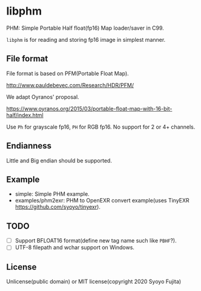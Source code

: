 # libphm

PHM: Simple Portable Half float(fp16) Map loader/saver in C99.

`libphm` is for reading and storing fp16 image in simplest manner.

## File format

File format is based on PFM(Portable Float Map).

http://www.pauldebevec.com/Research/HDR/PFM/

We adapt Oyranos' proposal.

https://www.oyranos.org/2015/03/portable-float-map-with-16-bit-half/index.html

Use `Ph` for grayscale fp16, `PH` for RGB fp16.
No support for 2 or 4+ channels.

## Endianness

Little and Big endian should be supported.

## Example

* simple: Simple PHM example.
* examples/phm2exr: PHM to OpenEXR convert example(uses TinyEXR https://github.com/syoyo/tinyexr).

## TODO

* [ ] Support BFLOAT16 format(define new tag name such like `PBHF`?).
* [ ] UTF-8 filepath and wchar support on Windows.

## License

Unlicense(public domain) or MIT license(copyright 2020 Syoyo Fujita)
